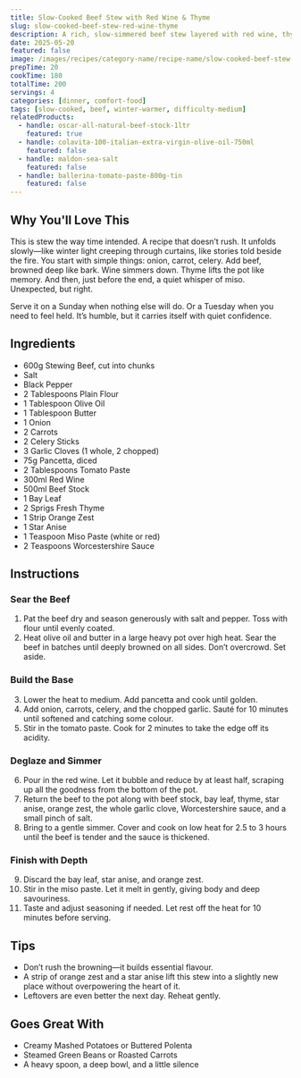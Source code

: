 ```yaml
---
title: Slow-Cooked Beef Stew with Red Wine & Thyme
slug: slow-cooked-beef-stew-red-wine-thyme
description: A rich, slow-simmered beef stew layered with red wine, thyme, and deep umami—finished with a touch of miso for unexpected depth.
date: 2025-05-20
featured: false
image: /images/recipes/category-name/recipe-name/slow-cooked-beef-stew-red-wine-thyme.webp
prepTime: 20
cookTime: 180
totalTime: 200
servings: 4
categories: [dinner, comfort-food]
tags: [slow-cooked, beef, winter-warmer, difficulty-medium]
relatedProducts:
  - handle: oscar-all-natural-beef-stock-1ltr
    featured: true
  - handle: colavita-100-italian-extra-virgin-olive-oil-750ml
    featured: false
  - handle: maldon-sea-salt
    featured: false
  - handle: ballerina-tomato-paste-800g-tin
    featured: false
---
```


## Why You'll Love This

This is stew the way time intended. A recipe that doesn’t rush. It unfolds slowly—like winter light creeping through curtains, like stories told beside the fire. You start with simple things: onion, carrot, celery. Add beef, browned deep like bark. Wine simmers down. Thyme lifts the pot like memory. And then, just before the end, a quiet whisper of miso. Unexpected, but right.

Serve it on a Sunday when nothing else will do. Or a Tuesday when you need to feel held. It’s humble, but it carries itself with quiet confidence.

## Ingredients

- 600g Stewing Beef, cut into chunks  
- Salt  
- Black Pepper  
- 2 Tablespoons Plain Flour  
- 1 Tablespoon Olive Oil  
- 1 Tablespoon Butter  
- 1 Onion  
- 2 Carrots  
- 2 Celery Sticks  
- 3 Garlic Cloves (1 whole, 2 chopped)  
- 75g Pancetta, diced  
- 2 Tablespoons Tomato Paste  
- 300ml Red Wine  
- 500ml Beef Stock  
- 1 Bay Leaf  
- 2 Sprigs Fresh Thyme  
- 1 Strip Orange Zest  
- 1 Star Anise  
- 1 Teaspoon Miso Paste (white or red)  
- 2 Teaspoons Worcestershire Sauce  

## Instructions

### Sear the Beef

1. Pat the beef dry and season generously with salt and pepper. Toss with flour until evenly coated.
2. Heat olive oil and butter in a large heavy pot over high heat. Sear the beef in batches until deeply browned on all sides. Don’t overcrowd. Set aside.

### Build the Base

3. Lower the heat to medium. Add pancetta and cook until golden.
4. Add onion, carrots, celery, and the chopped garlic. Sauté for 10 minutes until softened and catching some colour.
5. Stir in the tomato paste. Cook for 2 minutes to take the edge off its acidity.

### Deglaze and Simmer

6. Pour in the red wine. Let it bubble and reduce by at least half, scraping up all the goodness from the bottom of the pot.
7. Return the beef to the pot along with beef stock, bay leaf, thyme, star anise, orange zest, the whole garlic clove, Worcestershire sauce, and a small pinch of salt.
8. Bring to a gentle simmer. Cover and cook on low heat for 2.5 to 3 hours until the beef is tender and the sauce is thickened.

### Finish with Depth

9. Discard the bay leaf, star anise, and orange zest.
10. Stir in the miso paste. Let it melt in gently, giving body and deep savouriness.
11. Taste and adjust seasoning if needed. Let rest off the heat for 10 minutes before serving.

## Tips

- Don’t rush the browning—it builds essential flavour.
- A strip of orange zest and a star anise lift this stew into a slightly new place without overpowering the heart of it.
- Leftovers are even better the next day. Reheat gently.

## Goes Great With

- Creamy Mashed Potatoes or Buttered Polenta  
- Steamed Green Beans or Roasted Carrots  
- A heavy spoon, a deep bowl, and a little silence

